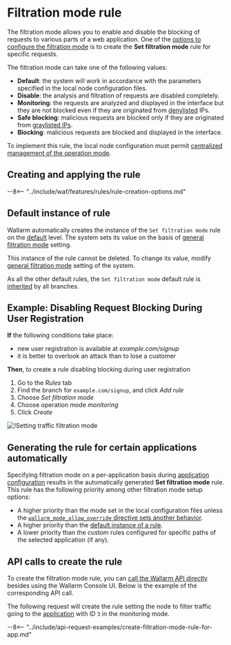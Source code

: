 [link-wallarm-mode-override]:       ../../admin-en/configure-parameters-en.md#wallarm_mode_allow_override

[img-mode-rule]:        ../../images/user-guides/rules/wallarm-mode-rule-with-safe-blocking.png

# Filtration mode rule

The filtration mode allows you to enable and disable the blocking of requests to various parts of a web application. One of the [options to configure the filtration mode](../../admin-en/configure-wallarm-mode.md) is to create the **Set filtration mode** rule for specific requests.

The filtration mode can take one of the following values:

* **Default**: the system will work in accordance with the parameters specified in the local node configuration files.
* **Disable**: the analysis and filtration of requests are disabled completely.
* **Monitoring**: the requests are analyzed and displayed in the interface but they are not blocked even if they are originated from [denylisted](../ip-lists/denylist.md) IPs.
* **Safe blocking**: malicious requests are blocked only if they are originated from [graylisted IPs](../ip-lists/graylist.md).
* **Blocking**: malicious requests are blocked and displayed in the interface.

To implement this rule, the local node configuration must permit [centralized management of the operation mode][link-wallarm-mode-override].

## Creating and applying the rule

--8<-- "../include/waf/features/rules/rule-creation-options.md"

## Default instance of rule

Wallarm automatically creates the instance of the `Set filtration mode` rule on the [default](../../user-guides/rules/view.md#default-rules) level. The system sets its value on the basis of [general filtration mode](../../admin-en/configure-wallarm-mode.md#setting-up-the-general-filtration-rule-in-wallarm-console) setting.

This instance of the rule cannot be deleted. To change its value, modify [general filtration mode](../../admin-en/configure-wallarm-mode.md#setting-up-the-general-filtration-rule-in-wallarm-console) setting of the system.

As all the other default rules, the `Set filtration mode` default rule is [inherited](../../user-guides/rules/view.md) by all branches.

## Example: Disabling Request Blocking During User Registration

**If** the following conditions take place:

* new user registration is available at *example.com/signup*
* it is better to overlook an attack than to lose a customer

**Then**, to create a rule disabling blocking during user registration

1. Go to the *Rules* tab
1. Find the branch for `example.com/signup`, and click *Add rule*
1. Choose *Set filtration mode*
1. Choose operation mode *monitoring*
1. Click *Create*

![!Setting traffic filtration mode][img-mode-rule]

## Generating the rule for certain applications automatically

Specifying filtration mode on a per-application basis during [application configuration](../settings/applications.md) results in the automatically generated **Set filtration mode** rule. This rule has the following priority among other filtration mode setup options:

* A higher priority than the mode set in the local configuration files unless the [`wallarm_mode_allow_override` directive sets another behavior](../../admin-en/configure-wallarm-mode.md#setting-up-priorities-of-the-filtration-mode-configuration-methods-using-wallarm_mode_allow_override).
* A higher priority than the [default instance of a rule](#default-instance-of-rule).
* A lower priority than the custom rules configured for specific paths of the selected application (if any).

## API calls to create the rule

To create the filtration mode rule, you can [call the Wallarm API directly](../../api/overview.md) besides using the Wallarm Console UI. Below is the example of the corresponding API call.

The following request will create the rule setting the node to filter traffic going to the [application](../settings/applications.md) with ID `3` in the monitoring mode.

--8<-- "../include/api-request-examples/create-filtration-mode-rule-for-app.md"
